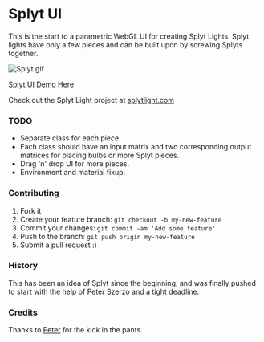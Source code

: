 # Splyt UI

This is the start to a parametric WebGL UI for creating Splyt Lights. Splyt lights have only a few pieces and can be built upon by screwing Splyts together.

![Splyt gif](http://static1.squarespace.com/static/55244e04e4b0b0f37961e9eb/t/55521512e4b07845e6ee07f9/1431442711680/?format=750w)

[Splyt UI Demo Here](http://scottleinweber.com/splyt/)

Check out the Splyt Light project at [splytlight.com](http://www.splytlight.com/)  


### TODO


- Separate class for each piece.
- Each class should have an input matrix and two corresponding output matrices for placing bulbs or more Splyt pieces.
- Drag 'n' drop UI for more pieces.
- Environment and material fixup. 

### Contributing

1. Fork it
2. Create your feature branch: `git checkout -b my-new-feature`
3. Commit your changes: `git commit -am 'Add some feature'`
4. Push to the branch: `git push origin my-new-feature`
5. Submit a pull request :)

### History

This has been an idea of Splyt since the beginning, and was finally pushed to start with the help of Peter Szerzo and a tight deadline.

### Credits

Thanks to [Peter](https://github.com/pickled-plugins) for the kick in the pants. 

